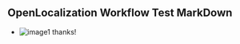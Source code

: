 ## OpenLocalization Workflow Test MarkDown
* ![image1](.\a60754e9-f75f-40e6-beb2-2eeed1efc12c.PNG) thanks!